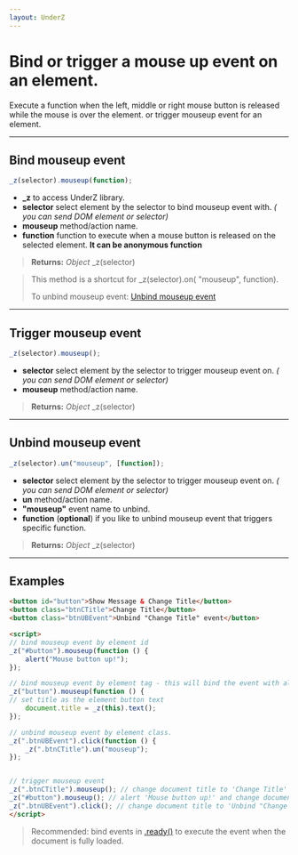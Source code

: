 ```yaml
---
layout: UnderZ
---
```

# Bind or trigger a mouse up event on an element.
Execute a function when the left, middle or right mouse button is released while the mouse is over the element. or trigger mouseup event for an element.


***


## Bind mouseup event
```js
_z(selector).mouseup(function);
```

* **_z** to access UnderZ library.
* **selector** select element by the selector to bind mouseup event with. _( you can send DOM element or selector)_
* **mouseup** method/action name.
* **function** function to execute when a mouse button is released on the selected element. **It can be anonymous function**

> **Returns:** _Object_ \_z(selector)

> This method is a shortcut for _z(selector).on( "mouseup", function).
> 
> To unbind mouseup event: [Unbind mouseup event](http://hlack.xyz/UnderZ/-mouseup()#unbind-mouseup-event)


***


## Trigger mouseup event
```js
_z(selector).mouseup();
```

* **selector** select element by the selector to trigger mouseup event on. _( you can send DOM element or selector)_
* **mouseup** method/action name.

> **Returns:** _Object_ \_z(selector)


***


## Unbind mouseup event
```js
_z(selector).un("mouseup", [function]);
```

* **selector** select element by the selector to trigger mouseup event on. _( you can send DOM element or selector)_
* **un** method/action name.
* **"mouseup"** event name to unbind.
* **function** (**optional**) if you like to unbind mouseup event that triggers specific function.

> **Returns:** _Object_ \_z(selector)


***


## Examples

```html
<button id="button">Show Message & Change Title</button>
<button class="btnCTitle">Change Title</button>
<button class="btnUBEvent">Unbind "Change Title" event</button>

<script>
// bind mouseup event by element id
_z("#button").mouseup(function () { 
	alert("Mouse button up!");
});

// bind mouseup event by element tag - this will bind the event with all elements with "button" tag.
_z("button").mouseup(function () { 
// set title as the element button text
	document.title = _z(this).text();
});

// unbind mouseup event by element class.
_z(".btnUBEvent").click(function () {
	_z(".btnCTitle").un("mouseup");
});


// trigger mouseup event
_z(".btnCTitle").mouseup(); // change document title to 'Change Title'
_z("#button").mouseup(); // alert 'Mouse button up!' and change document title to 'Show Message & Change Title'
_z(".btnUBEvent").click(); // change document title to 'Unbind "Change Title" event' and unbind mouseup event on .btnCTitle button
</script>
```

> Recommended: bind events in [.ready()](http://hlack.xyz/UnderZ/-ready()) to execute the event when the document is fully loaded.
